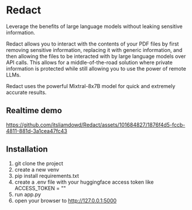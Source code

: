 # Redact
Leverage the benefits of large language models without leaking sensitive information.

Redact allows you to interact with the contents of your PDF files by first removing sensitive information, replacing it with generic information, and then allowing the files to be interacted with by large language models over API calls. This allows for a middle-of-the-road solution where private information is protected while still allowing you to use the power of remote LLMs.

Redact uses the powerful Mixtral-8x7B model for quick and extremely accurate results.

## Realtime demo


https://github.com/itsliamdowd/Redact/assets/101684827/1876f4d5-fccb-4811-881d-3a1cea47fc43




## Installation
1. git clone the project
2. create a new venv
3. pip install requirements.txt
4. create a .env file with your huggingface access token like ACCESS_TOKEN = ""
5. run app.py
6. open your browser to http://127.0.0.1:5000
